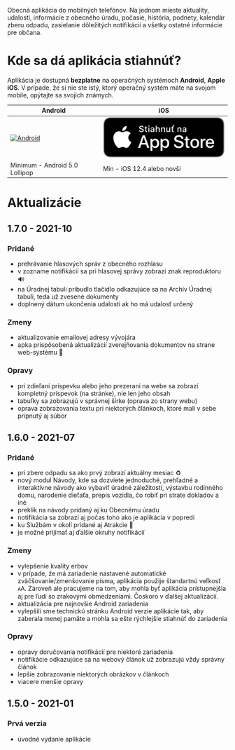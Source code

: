 Obecná aplikácia do mobilných telefónov. Na jednom mieste aktuality, udalosti, informácie z obecného úradu, počasie, história, podnety, kalendár zberu odpadu, zasielanie dôležitých notifikácií a všetky ostatné informácie pre občana.

# Kde sa dá aplikácia stiahnúť?
Aplikácia je dostupná **bezplatne** na operačných systémoch **Android**, **Apple iOS**. V prípade, že si nie ste istý, ktorý operačný systém máte na svojom mobile, opýtajte sa svojích známych.

| Android | iOS |
|-----|--------|
|<a href="https://play.google.com/store/apps/details?id=com.alphabetpartner.smolinske"><img src="https://play.google.com/intl/en_us/badges/static/images/badges/sk_badge_web_generic.png" alt="Android" width="350"/></a>|<a href="https://apps.apple.com/sk/app/smolinské/id1552777234"><img src="https://raw.githubusercontent.com/Martinedo/ObApp_promoting/master/resources/download_on_app_store_sk.png" alt="iOS" width="300"/></a>|
| Minimum - Android 5.0 Lollipop| Min - iOS 12.4 alebo novší |

# Aktualizácie

## 1.7.0 - 2021-10

### Pridané
- prehrávanie hlasových správ z obecného rozhlasu
- v zozname notifikácií sa pri hlasovej správy zobrazí znak reproduktoru 🔊
- na Úradnej tabuli pribudlo tlačidlo odkazujúce sa na Archív Úradnej tabuli, teda už zvesené dokumenty
- doplnený dátum ukončenia udalosti ak ho má udalosť určený

### Zmeny
- aktualizovanie emailovej adresy vývojára
- apka prispôsobená aktualizácií zverejňovania dokumentov na strane web-systému 📄

### Opravy
- pri zdieľaní príspevku alebo jeho prezeraní na webe sa zobrazí kompletný príspevok (na stránke), nie len jeho obsah
- tabuľky sa zobrazujú v správnej šírke (oprava zo strany webu)
- oprava zobrazovania textu pri niektorých článkoch, ktoré mali v sebe pripnutý aj súbor

## 1.6.0 - 2021-07

### Pridané
- pri zbere odpadu sa ako prvý zobrazí aktuálny mesiac ♻️
- nový modul Návody, kde sa dozviete jednoduché, prehľadné a interaktívne návody ako vybaviť úradné záležitosti, výstavbu rodinného domu, narodenie dieťaťa, prepis vozidla, čo robiť pri strate dokladov a iné
- preklik na návody pridaný aj ku Obecnému úradu
- notifikácia sa zobrazí aj počas toho ako je aplikácia v popredí
- ku Službám v okolí pridané aj Atrakcie 🏰
- je možné prijímať aj ďalšie okruhy notifikácií

### Zmeny
- vylepšenie kvality erbov
- v prípade, že má zariadenie nastavené automatické zväčšovanie/zmenšovanie písma, aplikácia použije štandartnú veľkosť 🗚. Zároveň ale pracujeme na tom, aby mohla byť aplikácia prístupnejšia aj pre ľudí so zrakovými obmedzeniami. Čoskoro v ďalšej aktualizácií.
- aktualizácia pre najnovšie Android zariadenia
- vylepšili sme technickú stránku Android verzie aplikácie tak, aby zaberala menej pamäte a mohla sa ešte rýchlejšie stiahnúť do zariadenia

### Opravy
- opravy doručovania notifikácií pre niektoré zariadenia
- notifikácie odkazujúce sa na webový článok už zobrazujú vždy správny článok
- lepšie zobrazovanie niektorých obrázkov v článkoch
- viacere menšie opravy  

## 1.5.0 - 2021-01

### Prvá verzia
- úvodné vydanie aplikácie
